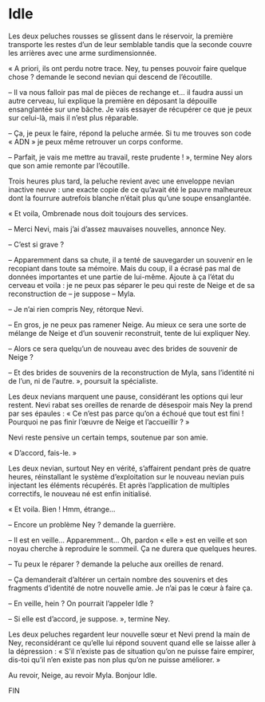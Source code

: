 # Idle

Les deux peluches rousses se glissent dans le réservoir, la première transporte les restes d’un de leur semblable tandis que la seconde couvre les arrières avec une arme surdimensionnée.

« A priori, ils ont perdu notre trace. Ney, tu penses pouvoir faire quelque chose ? demande le second nevian qui descend de l’écoutille.

– Il va nous falloir pas mal de pièces de rechange et… il faudra aussi un autre cerveau, lui explique la première en déposant la dépouille ensanglantée sur une bâche. Je vais essayer de récupérer ce que je peux sur celui-là, mais il n’est plus réparable.

– Ça, je peux le faire, répond la peluche armée. Si tu me trouves son code « ADN » je peux même retrouver un corps conforme.

– Parfait, je vais me mettre au travail, reste prudente ! », termine Ney alors que son amie remonte par l’écoutille.

Trois heures plus tard, la peluche revient avec une enveloppe nevian inactive neuve : une exacte copie de ce qu’avait été le pauvre malheureux dont la fourrure autrefois blanche n’était plus qu’une soupe ensanglantée.

« Et voila, Ombrenade nous doit toujours des services.

– Merci Nevi, mais j’ai d’assez mauvaises nouvelles, annonce Ney.

– C’est si grave ?

– Apparemment dans sa chute, il a tenté de sauvegarder un souvenir en le recopiant dans toute sa mémoire. Mais du coup, il a écrasé pas mal de données importantes et une partie de lui-même. Ajoute à ça l’état du cerveau et voila : je ne peux pas séparer le peu qui reste de Neige et de sa reconstruction de – je suppose – Myla.

– Je n’ai rien compris Ney, rétorque Nevi.

– En gros, je ne peux pas ramener Neige. Au mieux ce sera une sorte de mélange de Neige et d’un souvenir reconstruit, tente de lui expliquer Ney.

– Alors ce sera quelqu’un de nouveau avec des brides de souvenir de Neige ?

– Et des brides de souvenirs de la reconstruction de Myla, sans l’identité ni de l’un, ni de l’autre. », poursuit la spécialiste.

Les deux nevians marquent une pause, considérant les options qui leur restent. Nevi rabat ses oreilles de renarde de désespoir mais Ney la prend par ses épaules : « Ce n’est pas parce qu’on a échoué que tout est fini ! Pourquoi ne pas finir l’œuvre de Neige et l’accueillir ? »

Nevi reste pensive un certain temps, soutenue par son amie.

« D’accord, fais-le. »

Les deux nevian, surtout Ney en vérité, s’affairent pendant près de quatre heures, réinstallant le système d’exploitation sur le nouveau nevian puis injectant les éléments récupérés. Et après l’application de multiples correctifs, le nouveau né est enfin initialisé.

« Et voila. Bien ! Hmm, étrange…

– Encore un problème Ney ? demande la guerrière.

– Il est en veille… Apparemment… Oh, pardon « elle » est en veille et son noyau cherche à reproduire le sommeil. Ça ne durera que quelques heures.

– Tu peux le réparer ? demande la peluche aux oreilles de renard.

– Ça demanderait d’altérer un certain nombre des souvenirs et des fragments d’identité de notre nouvelle amie. Je n’ai pas le cœur à faire ça.

– En veille, hein ? On pourrait l’appeler Idle ?

– Si elle est d’accord, je suppose. », termine Ney.

Les deux peluches regardent leur nouvelle sœur et Nevi prend la main de Ney, reconsidérant ce qu’elle lui répond souvent quand elle se laisse aller à la dépression : « S’il n’existe pas de situation qu’on ne puisse faire empirer, dis-toi qu’il n’en existe pas non plus qu’on ne puisse améliorer. »

Au revoir, Neige, au revoir Myla. Bonjour Idle.

FIN

